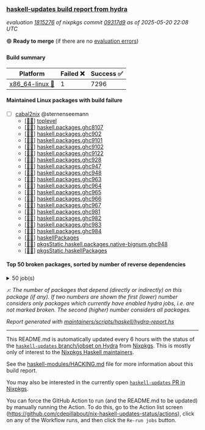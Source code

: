 ### [haskell-updates build report from hydra](https://hydra.nixos.org/jobset/nixpkgs/haskell-updates)
*evaluation [1815276](https://hydra.nixos.org/eval/1815276) of nixpkgs commit [09317d9](https://github.com/NixOS/nixpkgs/commits/09317d97fd052c431027a009d4b425a69c0434b2) as of 2025-05-20 22:08 UTC*

🟢 **Ready to merge** (if there are no [evaluation errors](https://hydra.nixos.org/jobset/nixpkgs/haskell-updates))

#### Build summary

 | Platform | Failed ❌ | Success ✅ | 
 | --- | --- | --- | 
 | [x86_64-linux 🐧](https://hydra.nixos.org/eval/1815276?filter=.x86_64-linux) | 1 | 7296 | 
#### Maintained Linux packages with build failure
- [ ] [cabal2nix](https://hydra.nixos.org/eval/1815276?filter=cabal2nix) @sternenseemann
  - [[🐧✅]](https://hydra.nixos.org/build/297103818) [toplevel](https://hydra.nixos.org/eval/1815276?filter=cabal2nix)
  - [[🐧✅]](https://hydra.nixos.org/build/296526736) [haskell.packages.ghc8107](https://hydra.nixos.org/eval/1815276?filter=haskell.packages.ghc8107.cabal2nix)
  - [[🐧✅]](https://hydra.nixos.org/build/296526742) [haskell.packages.ghc902](https://hydra.nixos.org/eval/1815276?filter=haskell.packages.ghc902.cabal2nix)
  - [[🐧✅]](https://hydra.nixos.org/build/296526745) [haskell.packages.ghc9101](https://hydra.nixos.org/eval/1815276?filter=haskell.packages.ghc9101.cabal2nix)
  - [[🐧✅]](https://hydra.nixos.org/build/297024719) [haskell.packages.ghc9102](https://hydra.nixos.org/eval/1815276?filter=haskell.packages.ghc9102.cabal2nix)
  - [[🐧❌]](https://hydra.nixos.org/build/297024731) [haskell.packages.ghc9122](https://hydra.nixos.org/eval/1815276?filter=haskell.packages.ghc9122.cabal2nix)
  - [[🐧✅]](https://hydra.nixos.org/build/296526756) [haskell.packages.ghc928](https://hydra.nixos.org/eval/1815276?filter=haskell.packages.ghc928.cabal2nix)
  - [[🐧✅]](https://hydra.nixos.org/build/296526758) [haskell.packages.ghc947](https://hydra.nixos.org/eval/1815276?filter=haskell.packages.ghc947.cabal2nix)
  - [[🐧✅]](https://hydra.nixos.org/build/296526761) [haskell.packages.ghc948](https://hydra.nixos.org/eval/1815276?filter=haskell.packages.ghc948.cabal2nix)
  - [[🐧✅]](https://hydra.nixos.org/build/296526769) [haskell.packages.ghc963](https://hydra.nixos.org/eval/1815276?filter=haskell.packages.ghc963.cabal2nix)
  - [[🐧✅]](https://hydra.nixos.org/build/296526777) [haskell.packages.ghc964](https://hydra.nixos.org/eval/1815276?filter=haskell.packages.ghc964.cabal2nix)
  - [[🐧✅]](https://hydra.nixos.org/build/296526784) [haskell.packages.ghc965](https://hydra.nixos.org/eval/1815276?filter=haskell.packages.ghc965.cabal2nix)
  - [[🐧✅]](https://hydra.nixos.org/build/296526785) [haskell.packages.ghc966](https://hydra.nixos.org/eval/1815276?filter=haskell.packages.ghc966.cabal2nix)
  - [[🐧✅]](https://hydra.nixos.org/build/296526792) [haskell.packages.ghc967](https://hydra.nixos.org/eval/1815276?filter=haskell.packages.ghc967.cabal2nix)
  - [[🐧✅]](https://hydra.nixos.org/build/296526797) [haskell.packages.ghc981](https://hydra.nixos.org/eval/1815276?filter=haskell.packages.ghc981.cabal2nix)
  - [[🐧✅]](https://hydra.nixos.org/build/296526798) [haskell.packages.ghc982](https://hydra.nixos.org/eval/1815276?filter=haskell.packages.ghc982.cabal2nix)
  - [[🐧✅]](https://hydra.nixos.org/build/296526807) [haskell.packages.ghc983](https://hydra.nixos.org/eval/1815276?filter=haskell.packages.ghc983.cabal2nix)
  - [[🐧✅]](https://hydra.nixos.org/build/296526802) [haskell.packages.ghc984](https://hydra.nixos.org/eval/1815276?filter=haskell.packages.ghc984.cabal2nix)
  - [[🐧✅]](https://hydra.nixos.org/build/296527196) [haskellPackages](https://hydra.nixos.org/eval/1815276?filter=haskellPackages.cabal2nix)
  - [[🐧✅]](https://hydra.nixos.org/build/296527621) [pkgsStatic.haskell.packages.native-bignum.ghc948](https://hydra.nixos.org/eval/1815276?filter=pkgsStatic.haskell.packages.native-bignum.ghc948.cabal2nix)
  - [[🐧✅]](https://hydra.nixos.org/build/296527623) [pkgsStatic.haskellPackages](https://hydra.nixos.org/eval/1815276?filter=pkgsStatic.haskellPackages.cabal2nix)
#### Top 50 broken packages, sorted by number of reverse dependencies
<details><summary>50 job(s) </summary>

[haskell98](https://packdeps.haskellers.com/reverse/haskell98) ⤴️ 152  
[failure](https://packdeps.haskellers.com/reverse/failure) ⤴️ 72  
[enumerator](https://packdeps.haskellers.com/reverse/enumerator) ⤴️ 56  
[connection](https://packdeps.haskellers.com/reverse/connection) ⤴️ 50  
[util](https://packdeps.haskellers.com/reverse/util) ⤴️ 49  
[derive](https://packdeps.haskellers.com/reverse/derive) ⤴️ 48  
[fclabels](https://packdeps.haskellers.com/reverse/fclabels) ⤴️ 47  
[syb-with-class](https://packdeps.haskellers.com/reverse/syb-with-class) ⤴️ 42  
[MonadCatchIO-transformers](https://packdeps.haskellers.com/reverse/MonadCatchIO-transformers) ⤴️ 41  
[TypeCompose](https://packdeps.haskellers.com/reverse/TypeCompose) ⤴️ 41  
[PrimitiveArray](https://packdeps.haskellers.com/reverse/PrimitiveArray) ⤴️ 35  
[crypto-random](https://packdeps.haskellers.com/reverse/crypto-random) ⤴️ 35  
[dual](https://packdeps.haskellers.com/reverse/dual) ⤴️ 32  
[hsp](https://packdeps.haskellers.com/reverse/hsp) ⤴️ 32  
[language-ecmascript](https://packdeps.haskellers.com/reverse/language-ecmascript) ⤴️ 31  
[iteratee](https://packdeps.haskellers.com/reverse/iteratee) ⤴️ 29  
[composite-base](https://packdeps.haskellers.com/reverse/composite-base) ⤴️ 28  
[regexpr](https://packdeps.haskellers.com/reverse/regexpr) ⤴️ 27  
[text-format](https://packdeps.haskellers.com/reverse/text-format) ⤴️ 27  
[crypto-numbers](https://packdeps.haskellers.com/reverse/crypto-numbers) ⤴️ 25  
[either-unwrap](https://packdeps.haskellers.com/reverse/either-unwrap) ⤴️ 25  
[Crypto](https://packdeps.haskellers.com/reverse/Crypto) ⤴️ 22  
[crypto-pubkey](https://packdeps.haskellers.com/reverse/crypto-pubkey) ⤴️ 22  
[haskelldb](https://packdeps.haskellers.com/reverse/haskelldb) ⤴️ 22  
[wxdirect](https://packdeps.haskellers.com/reverse/wxdirect) ⤴️ 22  
[BiobaseTypes](https://packdeps.haskellers.com/reverse/BiobaseTypes) ⤴️ 21  
[alg](https://packdeps.haskellers.com/reverse/alg) ⤴️ 21  
[hw-rankselect-base](https://packdeps.haskellers.com/reverse/hw-rankselect-base) ⤴️ 21  
[libxml-sax](https://packdeps.haskellers.com/reverse/libxml-sax) ⤴️ 21  
[wxc](https://packdeps.haskellers.com/reverse/wxc) ⤴️ 21  
[biocore](https://packdeps.haskellers.com/reverse/biocore) ⤴️ 20  
[hw-excess](https://packdeps.haskellers.com/reverse/hw-excess) ⤴️ 20  
[reform](https://packdeps.haskellers.com/reverse/reform) ⤴️ 20  
[wxcore](https://packdeps.haskellers.com/reverse/wxcore) ⤴️ 20  
[attoparsec-enumerator](https://packdeps.haskellers.com/reverse/attoparsec-enumerator) ⤴️ 19  
[cprng-aes](https://packdeps.haskellers.com/reverse/cprng-aes) ⤴️ 19  
[fay](https://packdeps.haskellers.com/reverse/fay) ⤴️ 19  
[harp](https://packdeps.haskellers.com/reverse/harp) ⤴️ 19  
[hsx2hs](https://packdeps.haskellers.com/reverse/hsx2hs) ⤴️ 19  
[hw-balancedparens](https://packdeps.haskellers.com/reverse/hw-balancedparens) ⤴️ 19  
[ixset](https://packdeps.haskellers.com/reverse/ixset) ⤴️ 19  
[mmsyn2](https://packdeps.haskellers.com/reverse/mmsyn2) ⤴️ 19  
[wx](https://packdeps.haskellers.com/reverse/wx) ⤴️ 19  
[BiobaseENA](https://packdeps.haskellers.com/reverse/BiobaseENA) ⤴️ 18  
[asn1-data](https://packdeps.haskellers.com/reverse/asn1-data) ⤴️ 18  
[bytestring-show](https://packdeps.haskellers.com/reverse/bytestring-show) ⤴️ 18  
[dbus-core](https://packdeps.haskellers.com/reverse/dbus-core) ⤴️ 18  
[digit](https://packdeps.haskellers.com/reverse/digit) ⤴️ 18  
[gtksourceview2](https://packdeps.haskellers.com/reverse/gtksourceview2) ⤴️ 18  
[hw-rankselect](https://packdeps.haskellers.com/reverse/hw-rankselect) ⤴️ 18  
</details>


*⤴️: The number of packages that depend (directly or indirectly) on this package (if any). If two numbers are shown the first (lower) number considers only packages which currently have enabled hydra jobs, i.e. are not marked broken. The second (higher) number considers all packages.*

*Report generated with [maintainers/scripts/haskell/hydra-report.hs](https://github.com/NixOS/nixpkgs/blob/haskell-updates/maintainers/scripts/haskell/hydra-report.hs)*


----------------------------------------------------------------------

This README.md is automatically updated every 6 hours with the status of the
[`haskell-updates` branch/jobset on Hydra](https://hydra.nixos.org/jobset/nixpkgs/haskell-updates)
from [Nixpkgs](https://github.com/NixOS/nixpkgs).  This is mostly only of
interest to the [Nixpkgs Haskell maintainers](https://github.com/orgs/NixOS/teams/haskell).

See the
[haskell-modules/HACKING.md](https://github.com/NixOS/nixpkgs/blob/haskell-updates/pkgs/development/haskell-modules/HACKING.md)
file for more information about this build report.

You may also be interested in the currently open
[`haskell-updates` PR in Nixpkgs](https://github.com/nixos/nixpkgs/pulls?q=is%3Apr+is%3Aopen+head%3Ahaskell-updates).

You can force the GitHub Action to run (and the README.md to be updated) by
manually running the Action.  To do this, go to the Action list screen
(https://github.com/cdepillabout/nix-haskell-updates-status/actions),
click on any of the Workflow runs, and then click the `Re-run jobs` button.
